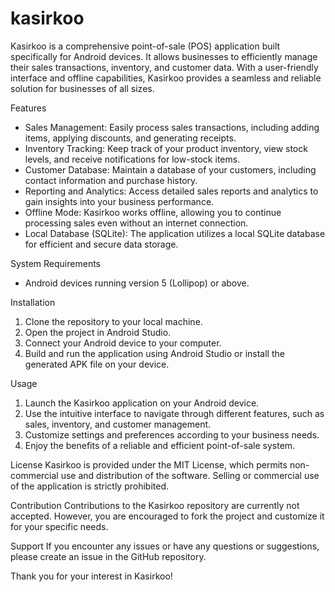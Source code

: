 # kasirkoo

Kasirkoo is a comprehensive point-of-sale (POS) application built specifically for Android devices. It allows businesses to efficiently manage their sales transactions, inventory, and customer data. With a user-friendly interface and offline capabilities, Kasirkoo provides a seamless and reliable solution for businesses of all sizes.

Features
* Sales Management: Easily process sales transactions, including adding items, applying discounts, and generating receipts.
* Inventory Tracking: Keep track of your product inventory, view stock levels, and receive notifications for low-stock items.
* Customer Database: Maintain a database of your customers, including contact information and purchase history.
* Reporting and Analytics: Access detailed sales reports and analytics to gain insights into your business performance.
* Offline Mode: Kasirkoo works offline, allowing you to continue processing sales even without an internet connection.
* Local Database (SQLite): The application utilizes a local SQLite database for efficient and secure data storage.

System Requirements
* Android devices running version 5 (Lollipop) or above.

Installation
1. Clone the repository to your local machine.
2. Open the project in Android Studio.
3. Connect your Android device to your computer.
4. Build and run the application using Android Studio or install the generated APK file on your device.

Usage
1. Launch the Kasirkoo application on your Android device.
2. Use the intuitive interface to navigate through different features, such as sales, inventory, and customer management.
3. Customize settings and preferences according to your business needs.
4. Enjoy the benefits of a reliable and efficient point-of-sale system.

License
Kasirkoo is provided under the MIT License, which permits non-commercial use and distribution of the software. Selling or commercial use of the application is strictly prohibited.

Contribution
Contributions to the Kasirkoo repository are currently not accepted. However, you are encouraged to fork the project and customize it for your specific needs.

Support
If you encounter any issues or have any questions or suggestions, please create an issue in the GitHub repository.

Thank you for your interest in Kasirkoo! 
